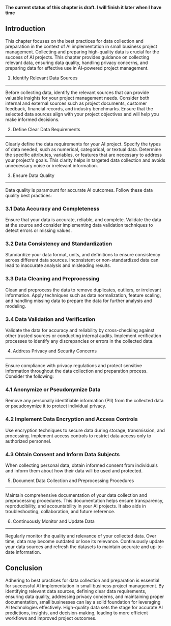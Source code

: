 **The current status of this chapter is draft. I will finish it later when I have time**

Introduction
------------

This chapter focuses on the best practices for data collection and preparation in the context of AI implementation in small business project management. Collecting and preparing high-quality data is crucial for the success of AI projects. This chapter provides guidance on collecting relevant data, ensuring data quality, handling privacy concerns, and preparing data for effective use in AI-powered project management.

1. Identify Relevant Data Sources
---------------------------------

Before collecting data, identify the relevant sources that can provide valuable insights for your project management needs. Consider both internal and external sources such as project documents, customer feedback, financial records, and industry benchmarks. Ensure that the selected data sources align with your project objectives and will help you make informed decisions.

2. Define Clear Data Requirements
---------------------------------

Clearly define the data requirements for your AI project. Specify the types of data needed, such as numerical, categorical, or textual data. Determine the specific attributes, variables, or features that are necessary to address your project's goals. This clarity helps in targeted data collection and avoids unnecessary noise or irrelevant information.

3. Ensure Data Quality
----------------------

Data quality is paramount for accurate AI outcomes. Follow these data quality best practices:

### 3.1 Data Accuracy and Completeness

Ensure that your data is accurate, reliable, and complete. Validate the data at the source and consider implementing data validation techniques to detect errors or missing values.

### 3.2 Data Consistency and Standardization

Standardize your data format, units, and definitions to ensure consistency across different data sources. Inconsistent or non-standardized data can lead to inaccurate analysis and misleading results.

### 3.3 Data Cleaning and Preprocessing

Clean and preprocess the data to remove duplicates, outliers, or irrelevant information. Apply techniques such as data normalization, feature scaling, and handling missing data to prepare the data for further analysis and modeling.

### 3.4 Data Validation and Verification

Validate the data for accuracy and reliability by cross-checking against other trusted sources or conducting internal audits. Implement verification processes to identify any discrepancies or errors in the collected data.

4. Address Privacy and Security Concerns
----------------------------------------

Ensure compliance with privacy regulations and protect sensitive information throughout the data collection and preparation process. Consider the following:

### 4.1 Anonymize or Pseudonymize Data

Remove any personally identifiable information (PII) from the collected data or pseudonymize it to protect individual privacy.

### 4.2 Implement Data Encryption and Access Controls

Use encryption techniques to secure data during storage, transmission, and processing. Implement access controls to restrict data access only to authorized personnel.

### 4.3 Obtain Consent and Inform Data Subjects

When collecting personal data, obtain informed consent from individuals and inform them about how their data will be used and protected.

5. Document Data Collection and Preprocessing Procedures
--------------------------------------------------------

Maintain comprehensive documentation of your data collection and preprocessing procedures. This documentation helps ensure transparency, reproducibility, and accountability in your AI projects. It also aids in troubleshooting, collaboration, and future reference.

6. Continuously Monitor and Update Data
---------------------------------------

Regularly monitor the quality and relevance of your collected data. Over time, data may become outdated or lose its relevance. Continuously update your data sources and refresh the datasets to maintain accurate and up-to-date information.

Conclusion
----------

Adhering to best practices for data collection and preparation is essential for successful AI implementation in small business project management. By identifying relevant data sources, defining clear data requirements, ensuring data quality, addressing privacy concerns, and maintaining proper documentation, small businesses can lay a solid foundation for leveraging AI technologies effectively. High-quality data sets the stage for accurate AI predictions, insights, and decision-making, leading to more efficient workflows and improved project outcomes.
